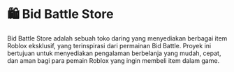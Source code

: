 # 🛍️ Bid Battle Store
Bid Battle Store adalah sebuah toko daring yang menyediakan berbagai item Roblox eksklusif, yang terinspirasi dari permainan Bid Battle. Proyek ini bertujuan untuk menyediakan pengalaman berbelanja yang mudah, cepat, dan aman bagi para pemain Roblox yang ingin membeli item dalam game.
